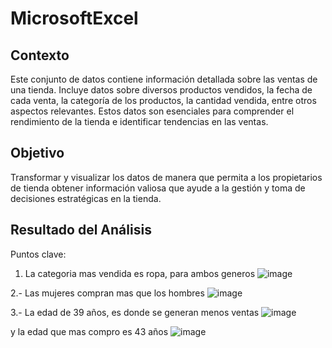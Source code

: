 # MicrosoftExcel

## Contexto
Este conjunto de datos contiene información detallada sobre las ventas de una tienda. Incluye datos sobre diversos productos vendidos, la fecha de cada venta, la categoría de los productos, la cantidad vendida, entre otros aspectos relevantes. Estos datos son esenciales para comprender el rendimiento de la tienda e identificar tendencias en las ventas.

## Objetivo
Transformar y visualizar los datos de manera que permita a los propietarios de tienda obtener información valiosa que ayude a la gestión y toma de decisiones estratégicas en la tienda.

## Resultado del Análisis
Puntos clave:
1. La categoria mas vendida es ropa, para ambos generos
![image](https://github.com/user-attachments/assets/1673e78f-b595-48a4-bfbd-0a4d46834f83)

2.- Las mujeres compran mas que los hombres
![image](https://github.com/user-attachments/assets/06fb09c6-478b-4e47-9876-b86a31839173)

3.- La edad de 39 años, es donde se generan menos ventas 
![image](https://github.com/user-attachments/assets/708d9060-2068-425f-ae3d-913e73a25ffc)

y la edad que mas compro es 43 años
![image](https://github.com/user-attachments/assets/9e1df736-5741-4cc3-a455-79d9ab1ae6dd)







